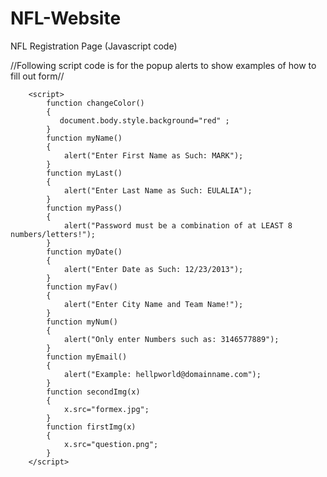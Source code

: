 # NFL-Website
NFL Registration Page (Javascript code)

<script>
            function RegistrationForm(firstName, lastName, passWord, regDate, favTeam, phonenum, email, infour1) {
                this.firstName = firstName;
                this.lastName = lastName;
                this.passWord= passWord;
                this.regDate = regDate;
                this.favTeam = favTeam;
                this.phonenum = phonenum;
                this.email = email;
                this.infour1 = infour1;
                this.PrintForm = PrintForm;
            }
            function PrintForm(){
                document.write(this.firstName + this.lastName + "<p> has registered to receive updates on the NFL \n\
                                                                and their favorite team," + this.favTeam + ", via Text and Email.</p>");
                document.write("<p> Date of registration: " + this.regDate + "</p>");
                document.write("<p> You will be contacted via Text @" + this.phonenum);
                document.write("You will be contacted via Email @" + this.email + "</p>");
                document.write("<p> Additional Comments made to Website: " + this.infour1 + "</a> </p>");
            }
            function Validate() {
                with (document.registerForm){
                    
                    reg = new RegistrationForm (firstName.value, lastName.value, passWord.value, regDate.value, favTeam.value, phonenum.value, email.value, infour1.value);                }
                      
                with (reg) 
                {
                 reg.PrintForm();   
                }
                return true;
            }
        </script>
        
  //Following script code is for the popup alerts to show examples of how to fill out form//
  
        <script>
            function changeColor()
            {
               document.body.style.background="red" ;
            }
            function myName()
            {
                alert("Enter First Name as Such: MARK");
            }
            function myLast()
            {
                alert("Enter Last Name as Such: EULALIA");
            }
            function myPass()
            {
                alert("Password must be a combination of at LEAST 8 numbers/letters!");
            }
            function myDate()
            {
                alert("Enter Date as Such: 12/23/2013");
            }
            function myFav()
            {
                alert("Enter City Name and Team Name!");
            }
            function myNum()
            {
                alert("Only enter Numbers such as: 3146577889");
            }
            function myEmail()
            {
                alert("Example: hellpworld@domainname.com");
            }
            function secondImg(x)
            {
                x.src="formex.jpg";
            }
            function firstImg(x)
            {
                x.src="question.png";
            }
        </script>
